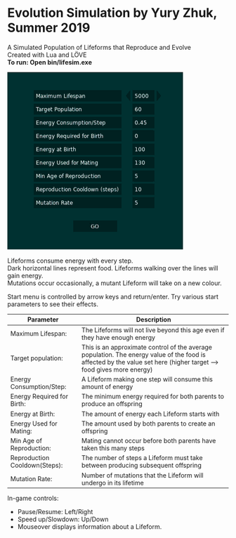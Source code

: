 # Evolution Simulation by Yury Zhuk, Summer 2019
A Simulated Population of Lifeforms that Reproduce and Evolve   
Created with Lua and LÖVE    
**To run: Open bin/lifesim.exe**  

![LifeSim Demo](lifesim.gif)

Lifeforms consume energy with every step.   
Dark horizontal lines represent food. Lifeforms walking over the lines will gain energy.   
Mutations occur occasionally, a mutant Lifeform will take on a new colour.   


Start menu is controlled by arrow keys and return/enter.
Try various start parameters to see their effects.

| Parameter | Description |
| ----------| ------------|
| Maximum Lifespan:            | The Lifeforms will not live beyond this age even if they have enough energy                | 
| Target population:           | This is an approximate control of the average population. The energy value of the food is affected by the value set here (higher target --> food gives more energy)                  | 
| Energy Consumption/Step:     | A Lifeform making one step will consume this amount of energy                              | 
| Energy Required for Birth:   | The minimum energy required for both parents to produce an offspring | 
| Energy at Birth:             | The amount of energy each Lifeform starts with| 
| Energy Used for Mating:      | The amount used by both parents to create an offspring| 
| Min Age of Reproduction:     | Mating cannot occur before both parents have taken this many steps | 
| Reproduction Cooldown(Steps):| The number of steps a Lifeform must take between producing subsequent offspring | 
| Mutation Rate:               | Number of mutations that the Lifeform will undergo in its lifetime | 

In-game controls:
  * Pause/Resume: Left/Right
  * Speed up/Slowdown: Up/Down
  * Mouseover displays information about a Lifeform.
  
